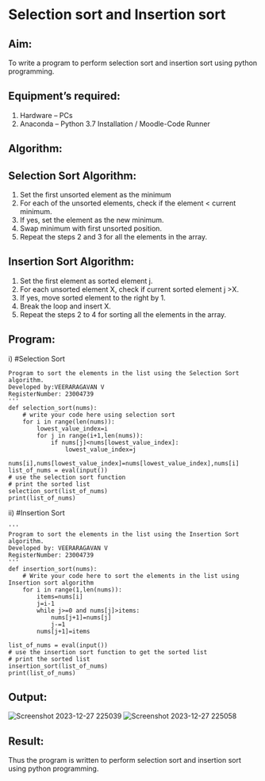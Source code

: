 # Selection sort and Insertion sort
## Aim:
To write a program to perform selection sort and insertion sort using python programming.
## Equipment’s required:
1.	Hardware – PCs
2.	Anaconda – Python 3.7 Installation / Moodle-Code Runner
## Algorithm:
## Selection Sort Algorithm:
1.	Set the first unsorted element as the minimum
2.	For each of the unsorted elements, check if the element < current minimum.
3.	If yes, set the element as the new minimum.
4.	Swap minimum with first unsorted position.
5.	Repeat the steps 2 and 3 for all the elements in the array.
## Insertion Sort Algorithm:
1.	Set the first element as sorted element j.
2.	For each unsorted element X, check if current sorted element j >X.
3.	If yes, move sorted element to the right by 1.
4.	Break the loop and insert X.
5.	Repeat the steps 2 to 4 for sorting all the elements in the array.
## Program:
i)	#Selection Sort
``` 
Program to sort the elements in the list using the Selection Sort algorithm.
Developed by:VEERARAGAVAN V
RegisterNumber: 23004739
'''
def selection_sort(nums):
    # write your code here using selection sort
    for i in range(len(nums)):
        lowest_value_index=i
        for j in range(i+1,len(nums)):
            if nums[j]<nums[lowest_value_index]:
                lowest_value_index=j
        nums[i],nums[lowest_value_index]=nums[lowest_value_index],nums[i]    
list_of_nums = eval(input())
# use the selection sort function
# print the sorted list
selection_sort(list_of_nums)
print(list_of_nums)
```
ii)	#Insertion Sort
```
''' 
Program to sort the elements in the list using the Insertion Sort algorithm.
Developed by: VEERARAGAVAN V
RegisterNumber: 23004739
'''
def insertion_sort(nums):
    # Write your code here to sort the elements in the list using Insertion sort algorithm
    for i in range(1,len(nums)):
        items=nums[i]
        j=i-1
        while j>=0 and nums[j]>items:
            nums[j+1]=nums[j]
            j-=1
        nums[j+1]=items
    
list_of_nums = eval(input())
# use the insertion sort function to get the sorted list
# print the sorted list
insertion_sort(list_of_nums)
print(list_of_nums)
```

## Output:
![Screenshot 2023-12-27 225039](https://github.com/veerargavanv27/Sorting-Algorithm/assets/138955645/e9a4a585-8d16-46c4-b1f0-62ff96820f39)
![Screenshot 2023-12-27 225058](https://github.com/veerargavanv27/Sorting-Algorithm/assets/138955645/2ddca984-ddff-430c-a663-a48581a21076)


## Result:
Thus the program is written to perform selection sort and insertion sort using python programming.
